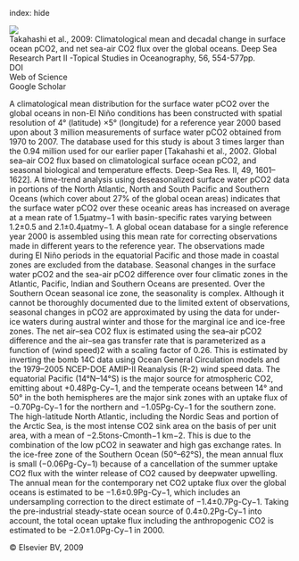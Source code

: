 index: hide

<div class="Citation">
    <div class="Citation-thumb CitationThumb-linked"  data-href="https://doi.org/10.1016/j.dsr2.2008.12.009">
      <img src="https://static.claimspace.cloud/climate-study-static/refs/thumbs/6/Takahashi_et_al_2009-thumb.png" />
    </div>

  <div class="Citation-body">
    <div class="Citation-text">Takahashi et al., 2009: Climatological mean and decadal change in surface ocean pCO2, and net sea-air CO2 flux over the global oceans. <span class="Article-journal">Deep Sea Research Part II -Topical Studies in Oceanography, </span><span class="Article-volume">56, </span>554-577pp.</div>
    <div class="Citation-links">
      <div class="CitationLink" data-href="https://doi.org/10.1016/j.dsr2.2008.12.009">
        <div class="CitationLink-icon CitationLink-Doi"></div>
        <div class="CitationLink-text">DOI</div>
      </div>
      <div class="CitationLink" data-href="http://cel.webofknowledge.com/InboundService.do?customersID=atyponcel&smartRedirect=yes&mode=FullRecord&IsProductCode=Yes&product=CEL&Init=Yes&Func=Frame&action=retrieve&SrcApp=literatum&SrcAuth=atyponcel&SID=7CNc3cIRaBKjGbSujFM&UT=WOS:000267587200007">
        <div class="CitationLink-icon CitationLink-Isi"></div>
        <div class="CitationLink-text">Web of Science</div>
      </div>
      <div class="CitationLink" data-href="https://scholar.google.com/scholar?q=10.1016/j.dsr2.2008.12.009">
        <div class="CitationLink-icon CitationLink-Scholar"></div>
        <div class="CitationLink-text">Google Scholar</div>
      </div>
    </div>
  </div>
</div>

A climatological mean distribution for the surface water pCO2 over the global oceans in non-El Niño conditions has been constructed with spatial resolution of 4° (latitude) ×5° (longitude) for a reference year 2000 based upon about 3 million measurements of surface water pCO2 obtained from 1970 to 2007. The database used for this study is about 3 times larger than the 0.94 million used for our earlier paper [Takahashi et al., 2002. Global sea–air CO2 flux based on climatological surface ocean pCO2, and seasonal biological and temperature effects. Deep-Sea Res. II, 49, 1601–1622]. A time-trend analysis using deseasonalized surface water pCO2 data in portions of the North Atlantic, North and South Pacific and Southern Oceans (which cover about 27% of the global ocean areas) indicates that the surface water pCO2 over these oceanic areas has increased on average at a mean rate of 1.5μatmy−1 with basin-specific rates varying between 1.2±0.5 and 2.1±0.4μatmy−1. A global ocean database for a single reference year 2000 is assembled using this mean rate for correcting observations made in different years to the reference year. The observations made during El Niño periods in the equatorial Pacific and those made in coastal zones are excluded from the database.                   Seasonal changes in the surface water pCO2 and the sea-air pCO2 difference over four climatic zones in the Atlantic, Pacific, Indian and Southern Oceans are presented. Over the Southern Ocean seasonal ice zone, the seasonality is complex. Although it cannot be thoroughly documented due to the limited extent of observations, seasonal changes in pCO2 are approximated by using the data for under-ice waters during austral winter and those for the marginal ice and ice-free zones.                   The net air–sea CO2 flux is estimated using the sea–air pCO2 difference and the air–sea gas transfer rate that is parameterized as a function of (wind speed)2 with a scaling factor of 0.26. This is estimated by inverting the bomb 14C data using Ocean General Circulation models and the 1979–2005 NCEP-DOE AMIP-II Reanalysis (R-2) wind speed data. The equatorial Pacific (14°N–14°S) is the major source for atmospheric CO2, emitting about +0.48Pg-Cy−1, and the temperate oceans between 14° and 50° in the both hemispheres are the major sink zones with an uptake flux of −0.70Pg-Cy−1 for the northern and −1.05Pg-Cy−1 for the southern zone. The high-latitude North Atlantic, including the Nordic Seas and portion of the Arctic Sea, is the most intense CO2 sink area on the basis of per unit area, with a mean of −2.5tons-Cmonth−1                      km−2. This is due to the combination of the low pCO2 in seawater and high gas exchange rates. In the ice-free zone of the Southern Ocean (50°–62°S), the mean annual flux is small (−0.06Pg-Cy−1) because of a cancellation of the summer uptake CO2 flux with the winter release of CO2 caused by deepwater upwelling. The annual mean for the contemporary net CO2 uptake flux over the global oceans is estimated to be −1.6±0.9Pg-Cy−1, which includes an undersampling correction to the direct estimate of −1.4±0.7Pg-Cy−1. Taking the pre-industrial steady-state ocean source of 0.4±0.2Pg-Cy−1 into account, the total ocean uptake flux including the anthropogenic CO2 is estimated to be −2.0±1.0Pg-Cy−1 in 2000.

<div class="Citation-copy">
&copy; Elsevier BV, 2009
</div>